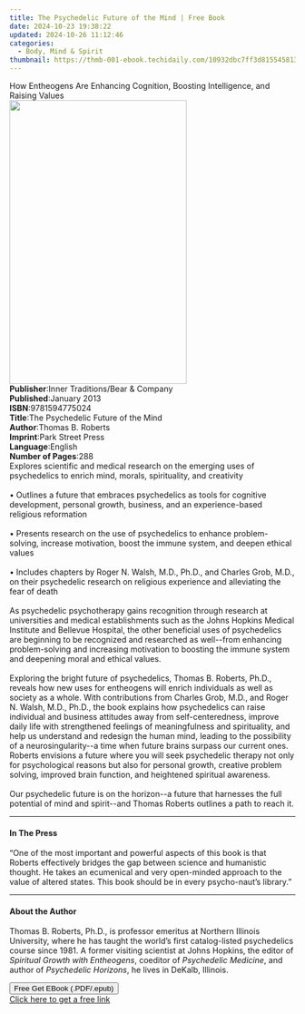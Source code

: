```yaml
---
title: The Psychedelic Future of the Mind | Free Book
date: 2024-10-23 19:38:22
updated: 2024-10-26 11:12:46
categories:
  - Body, Mind & Spirit
thumbnail: https://thmb-001-ebook.techidaily.com/10932dbc7ff3d815545813872cd5db7f3ff5e4c28c6f3a96f17ead3ee528e477.jpg
---
```

<main id="book-container">
  <div class="flex flex-col">
    <div class="book-brief flex-1 py-6 px-4 sm:p-6 md:py-10 md:px-8">
      <!-- brief-->
      <div class="book-brief-main">
        How Entheogens Are Enhancing Cognition, Boosting Intelligence, and
        Raising Values
      </div>
    </div>
    <div
      class="book-meta-info flex-1 grid gap-4 col-start-1 col-end-3 row-start-1 sm:mb-6 sm:grid-cols-4 lg:gap-6 lg:col-start-2 lg:row-end-6 lg:row-span-6 lg:mb-0"
    >
      <div
        class="book-meta-info-left place-content-center mt-4 p-4 text-sm leading-6 col-start-2 col-span-2 dark:text-slate-400"
      >
        <img
          class="w-full h-500 object-cover rounded-lg sm:h-255 sm:col-span-2 lg:col-span-full"
          src="https://img-001-ebook.techidaily.com/5e9404cb48e51ec033ba69c4108be8a588597ecc236cf9efcd399ca4a6e74e25.jpg"
          alt=""
          width="312"
          height="500"
        />
      </div>
      <div
        class="book-meta-info-right mt-2 col-start-1 row-start-2 col-span-3 self-center"
      >
        <!-- meta data  -->
        <div class="flex flex-col px-4 md:px-8">
          <div class="flex-1">
            <strong>Publisher</strong>:<span class="px-2"
              >Inner Traditions/Bear &amp; Company</span
            >
          </div>
          <div class="flex-1">
            <strong>Published</strong>:<span class="px-2">January 2013</span>
          </div>
          <div class="flex-1">
            <strong>ISBN</strong>:<span class="px-2">9781594775024</span>
          </div>
          <div class="flex-1">
            <strong>Title</strong>:<span class="px-2"
              >The Psychedelic Future of the Mind</span
            >
          </div>
          <div class="flex-1">
            <strong>Author</strong>:<span class="px-2">Thomas B. Roberts</span>
          </div>
          <div class="flex-1">
            <strong>Imprint</strong>:<span class="px-2">Park Street Press</span>
          </div>
          <div class="flex-1">
            <strong>Language</strong>:<span class="px-2">English</span>
          </div>
          <div class="flex-1">
            <strong>Number of Pages</strong>:<span class="px-2">288</span>
          </div>
        </div>
      </div>
    </div>
    <div class="book-description flex-1 py-6 px-4 sm:p-6 md:py-10 md:px-8">
      <div class="book-description-main">
        <div accordion-content="" id="description">
          Explores scientific and medical research on the emerging uses of
          psychedelics to enrich mind, morals, spirituality, and creativity
          <br />
          <br />• Outlines a future that embraces psychedelics as tools for
          cognitive development, personal growth, business, and an
          experience-based religious reformation <br />
          <br />• Presents research on the use of psychedelics to enhance
          problem-solving, increase motivation, boost the immune system, and
          deepen ethical values <br />
          <br />• Includes chapters by Roger N. Walsh, M.D., Ph.D., and Charles
          Grob, M.D., on their psychedelic research on religious experience and
          alleviating the fear of death <br />
          <br />As psychedelic psychotherapy gains recognition through research
          at universities and medical establishments such as the Johns Hopkins
          Medical Institute and Bellevue Hospital, the other beneficial uses of
          psychedelics are beginning to be recognized and researched as
          well--from enhancing problem-solving and increasing motivation to
          boosting the immune system and deepening moral and ethical values.
          <br />
          <br />Exploring the bright future of psychedelics, Thomas B. Roberts,
          Ph.D., reveals how new uses for entheogens will enrich individuals as
          well as society as a whole. With contributions from Charles Grob,
          M.D., and Roger N. Walsh, M.D., Ph.D., the book explains how
          psychedelics can raise individual and business attitudes away from
          self-centeredness, improve daily life with strengthened feelings of
          meaningfulness and spirituality, and help us understand and redesign
          the human mind, leading to the possibility of a neurosingularity--a
          time when future brains surpass our current ones. Roberts envisions a
          future where you will seek psychedelic therapy not only for
          psychological reasons but also for personal growth, creative problem
          solving, improved brain function, and heightened spiritual awareness.
          <br />
          <br />Our psychedelic future is on the horizon--a future that
          harnesses the full potential of mind and spirit--and Thomas Roberts
          outlines a path to reach it.
        </div>
        <div class="accordion-fader"></div>
      </div>
    </div>
    <div class="book-excerpts flex-1 py-6 px-4 sm:p-6 md:py-10 md:px-8">
      <!-- excerpts-->
      <div class="book-excerpts-main">
        <hr />
        <h4 class="placeholder placeholder-heading">
          <span>In The Press</span>
        </h4>
        <p>
          “One of the most important and powerful aspects of this book is that
          Roberts effectively bridges the gap between science and humanistic
          thought. He takes an ecumenical and very open-minded approach to the
          value of altered states. This book should be in every psycho-naut’s
          library.”
        </p>
      </div>
    </div>
    <div class="book-about-author flex-1 py-6 px-4 sm:p-6 md:py-10 md:px-8">
      <!-- about author-->
      <div class="book-main-author-main">
        <hr />
        <h4 class="placeholder placeholder-heading">
          <span>About the Author</span>
        </h4>
        <p>
          Thomas B. Roberts, Ph.D., is professor emeritus at Northern Illinois
          University, where he has taught the world’s first catalog-listed
          psychedelics course since 1981. A former visiting scientist at Johns
          Hopkins, the editor of <i>Spiritual Growth with Entheogens</i>,
          coeditor of <i>Psychedelic Medicine</i>, and author of
          <i>Psychedelic Horizons</i>, he lives in DeKalb, Illinois.
        </p>
      </div>
    </div>
    <div class="book-free-get flex-1 py-6 px-4 sm:p-6 md:py-10 md:px-8">
      <button
        id="btn-free-get"
        class="bg-blue-500 hover:bg-blue-700 text-white font-bold py-2 px-4 rounded"
      >
        Free Get EBook (.PDF/.epub)
      </button>
      <div id="countdown-display" class="px-2 text-lg mt-2"></div>
      <a
        id="free-link"
        class="hidden bg-blue-500 hover:bg-blue-700 text-white font-bold py-2 px-4 rounded"
        href="https://www.ebooks.com/en-us/book/95783078/the-psychedelic-future-of-the-mind/thomas-b-roberts/"
        target="_blank"
        >Click here to get a free link</a
      >
    </div>
    <script>
      let countdownTime = 0;
      let countdownInterval = null;
      document
        .getElementById('btn-free-get')
        .addEventListener('click', startCountdown);
      function startCountdown() {
        countdownTime = new Date().getTime() + 60000 * 3;
        countdownInterval = setInterval(updateCountdown, 1000);
        document.getElementById('btn-free-get').disabled = true;
        document
          .getElementById('btn-free-get')
          .classList.add('bg-gray-500', 'cursor-not-allowed');
      }
      function updateCountdown() {
        let currentTime = new Date().getTime();
        let timeLeft = countdownTime - currentTime;
        let secondsLeft = Math.floor(timeLeft / 1000);
        document.getElementById('countdown-display').innerHTML =
          `Remaining time: ${secondsLeft} seconds.`;
        if (secondsLeft <= 0) {
          clearInterval(countdownInterval);
          document.getElementById('btn-free-get').classList.add('hidden');
          document.getElementById('free-link').classList.remove('hidden');
          document.getElementById('countdown-display').innerHTML = '';
        }
      }
    </script>
  </div>
</main>
